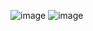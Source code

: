 ![image](https://github.com/user-attachments/assets/c2d0cf18-ae06-4b46-a1ff-68cb2e47fae8)
![image](https://github.com/user-attachments/assets/d00ac176-e47b-452a-8375-9b0f546d73a1)
